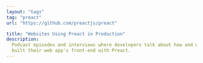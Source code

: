 ```yaml
---
layout: "tags"
tag: "preact"
url: "https://github.com/preactjs/preact"

title: "Websites Using Preact in Production"
description:
  Podcast episodes and interviews where developers talk about how and why they
  built their web app's front-end with Preact.
---
```

